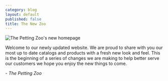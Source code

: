 ```yaml
---
category: blog
layout: default
published: false
title: The New Zoo
---
```


![The Petting Zoo's new homepage](http://pettingzoo-website.s3.amazonaws.com/blog/tpz-homepage.jpg)

Welcome to our newly updated website. We are proud to share with you our most up to date catalogs and products with a fresh new look and feel. This is the beginning of a series of changes we are making to help better serve our customers we hope you enjoy the new things to come.

_- The Petting Zoo_
